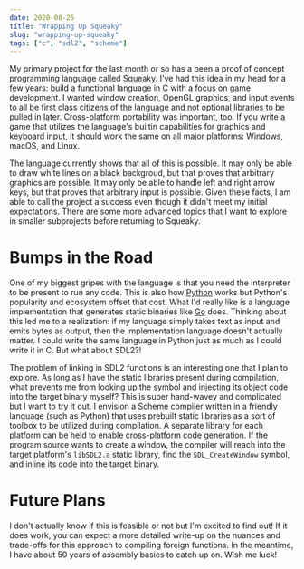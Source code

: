 ```yaml
---
date: 2020-08-25
title: "Wrapping Up Squeaky"
slug: "wrapping-up-squeaky"
tags: ["c", "sdl2", "scheme"]
---
```


My primary project for the last month or so has a been a proof of concept programming language called [Squeaky](https://github.com/theandrew168/squeaky).
I've had this idea in my head for a few years: build a functional language in C with a focus on game development.
I wanted window creation, OpenGL graphics, and input events to all be first class citizens of the language and not optional libraries to be pulled in later.
Cross-platform portability was important, too.
If you write a game that utilizes the language's builtin capabilities for graphics and keyboard input, it should work the same on all major platforms: Windows, macOS, and Linux.

The language currently shows that all of this is possible.
It may only be able to draw white lines on a black backgroud, but that proves that arbitrary graphics are possible.
It may only be able to handle left and right arrow keys, but that proves that arbitrary input is possible.
Given these facts, I am able to call the project a success even though it didn't meet my initial expectations.
There are some more advanced topics that I want to explore in smaller subprojects before returning to Squeaky.

# Bumps in the Road

One of my biggest gripes with the language is that you need the interpreter to be present to run any code.
This is also how [Python](https://www.python.org/) works but Python's popularity and ecosystem offset that cost.
What I'd really like is a language implementation that generates static binaries like [Go](https://golang.org/) does.
Thinking about this led me to a realization: if my language simply takes text as input and emits bytes as output, then the implementation language doesn't actually matter.
I could write the same language in Python just as much as I could write it in C.
But what about SDL2?!

The problem of linking in SDL2 functions is an interesting one that I plan to explore.
As long as I have the static libraries present during compilation, what prevents me from looking up the symbol and injecting its object code into the target binary myself?
This is super hand-wavey and complicated but I want to try it out.
I envision a Scheme compiler written in a friendly language (such as Python) that uses prebuilt static libraries as a sort of toolbox to be utilized during compilation.
A separate library for each platform can be held to enable cross-platform code generation.
If the program source wants to create a window, the compiler will reach into the target platform's `libSDL2.a` static library, find the `SDL_CreateWindow` symbol, and inline its code into the target binary.

# Future Plans

I don't actually know if this is feasible or not but I'm excited to find out!
If it does work, you can expect a more detailed write-up on the nuances and trade-offs for this approach to compiling foreign functions.
In the meantime, I have about 50 years of assembly basics to catch up on.
Wish me luck!
